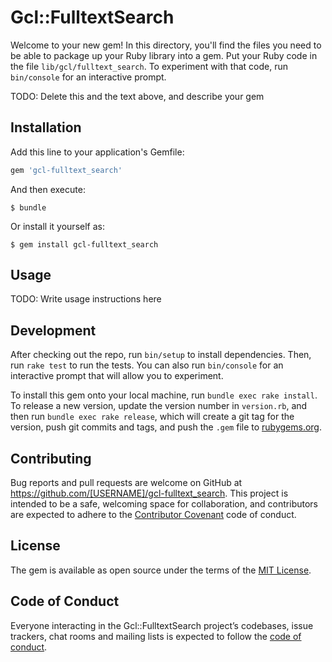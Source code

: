 # Gcl::FulltextSearch

Welcome to your new gem! In this directory, you'll find the files you need to be able to package up your Ruby library into a gem. Put your Ruby code in the file `lib/gcl/fulltext_search`. To experiment with that code, run `bin/console` for an interactive prompt.

TODO: Delete this and the text above, and describe your gem

## Installation

Add this line to your application's Gemfile:

```ruby
gem 'gcl-fulltext_search'
```

And then execute:

    $ bundle

Or install it yourself as:

    $ gem install gcl-fulltext_search

## Usage

TODO: Write usage instructions here

## Development

After checking out the repo, run `bin/setup` to install dependencies. Then, run `rake test` to run the tests. You can also run `bin/console` for an interactive prompt that will allow you to experiment.

To install this gem onto your local machine, run `bundle exec rake install`. To release a new version, update the version number in `version.rb`, and then run `bundle exec rake release`, which will create a git tag for the version, push git commits and tags, and push the `.gem` file to [rubygems.org](https://rubygems.org).

## Contributing

Bug reports and pull requests are welcome on GitHub at https://github.com/[USERNAME]/gcl-fulltext_search. This project is intended to be a safe, welcoming space for collaboration, and contributors are expected to adhere to the [Contributor Covenant](http://contributor-covenant.org) code of conduct.

## License

The gem is available as open source under the terms of the [MIT License](https://opensource.org/licenses/MIT).

## Code of Conduct

Everyone interacting in the Gcl::FulltextSearch project’s codebases, issue trackers, chat rooms and mailing lists is expected to follow the [code of conduct](https://github.com/[USERNAME]/gcl-fulltext_search/blob/master/CODE_OF_CONDUCT.md).
